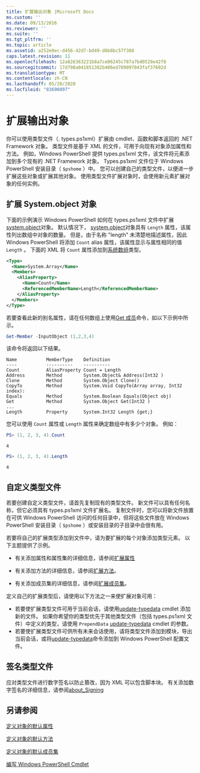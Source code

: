 ```yaml
---
title: 扩展输出对象 |Microsoft Docs
ms.custom: ''
ms.date: 09/13/2016
ms.reviewer: ''
ms.suite: ''
ms.tgt_pltfrm: ''
ms.topic: article
ms.assetid: a252e0ec-d456-42d7-bd49-d6b8bc57f388
caps.latest.revision: 11
ms.openlocfilehash: 12a826363221b8a7ce06245c787a7bd0529e42f8
ms.sourcegitcommit: 17d798a041851382b406ed789097843faf37692d
ms.translationtype: MT
ms.contentlocale: zh-CN
ms.lasthandoff: 05/20/2020
ms.locfileid: "83690897"
---
```

# <a name="extending-output-objects"></a>扩展输出对象

你可以使用类型文件（. types.ps1xml）扩展由 cmdlet、函数和脚本返回的 .NET Framework 对象。 类型文件是基于 XML 的文件，可用于向现有对象添加属性和方法。 例如，Windows PowerShell 提供 types.ps1xml 文件，该文件将元素添加到多个现有的 .NET Framework 对象。 Types.ps1xml 文件位于 Windows PowerShell 安装目录（ `$pshome` ）中。 您可以创建自己的类型文件，以便进一步扩展这些对象或扩展其他对象。 使用类型文件扩展对象时，会使用新元素扩展对象的任何实例。

## <a name="extending-the-systemarray-object"></a>扩展 System.object 对象

下面的示例演示 Windows PowerShell 如何在 types.ps1xml 文件中扩展[system.object](/dotnet/api/System.Array)对象。 默认情况下， [system.object](/dotnet/api/System.Array)对象具有 `Length` 属性，该属性列出数组中对象的数量。 但是，由于名称 "length" 未清楚地描述属性，因此 Windows PowerShell 将添加 `Count` alias 属性，该属性显示与属性相同的值 `Length` 。 下面的 XML 将 `Count` 属性添加到[系统数组](/dotnet/api/System.Array)类型。

```xml
<Type>
  <Name>System.Array</Name>
  <Members>
    <AliasProperty>
      <Name>Count</Name>
      <ReferencedMemberName>Length</ReferencedMemberName>
    </AliasProperty>
  </Members>
</Type>

```

若要查看此新的别名属性，请在任何数组上使用[Get 成员](/powershell/module/Microsoft.PowerShell.Utility/Get-Member)命令，如以下示例中所示。

```powershell
Get-Member -InputObject (1,2,3,4)
```

该命令将返回以下结果。

```output
Name           MemberType    Definition
----           ----------    ----------
Count          AliasProperty Count = Length
Address        Method        System.Object& Address(Int32 )
Clone          Method        System.Object Clone()
CopyTo         Method        System.Void CopyTo(Array array, Int32 index):
Equals         Method        System.Boolean Equals(Object obj)
Get            Method        System.Object Get(Int32 )
...
Length         Property      System.Int32 Length {get;}
```

您可以使用 `Count` 属性或 `Length` 属性来确定数组中有多少个对象。 例如：

```powershell
PS> (1, 2, 3, 4).Count
```

```output
4
```

```powershell
PS> (1, 2, 3, 4).Length
```

```output
4
```

## <a name="custom-types-files"></a>自定义类型文件

若要创建自定义类型文件，请首先复制现有的类型文件。 新文件可以具有任何名称，但它必须具有 types.ps1xml 文件扩展名。 复制文件时，您可以将新文件放置在可供 Windows PowerShell 访问的任何目录中，但将这些文件放在 Windows PowerShell 安装目录（ `$pshome` ）或安装目录的子目录中会很有用。

若要将自己的扩展类型添加到文件中，请为要扩展的每个对象添加类型元素。 以下主题提供了示例。

- 有关添加属性和属性集的详细信息，请参阅[扩展属性](./extending-properties-for-objects.md)

- 有关添加方法的详细信息，请参阅[扩展方法](./defining-default-methods-for-objects.md)。

- 有关添加成员集的详细信息，请参阅[扩展成员集](./defining-default-member-sets-for-objects.md)。

定义自己的扩展类型后，请使用以下方法之一来使扩展对象可用：

- 若要使扩展类型文件可用于当前会话，请使用[update-typedata](/powershell/module/Microsoft.PowerShell.Utility/Update-TypeData) cmdlet 添加新的文件。 如果你希望你的类型优先于其他类型文件（包括 types.ps1xml 文件）中定义的类型，请使用 `PrependData` [update-typedata](/powershell/module/Microsoft.PowerShell.Utility/Update-TypeData) cmdlet 的参数。
- 若要使扩展类型文件可供所有未来会话使用，请将类型文件添加到模块，导出当前会话，或将[update-typedata](/powershell/module/Microsoft.PowerShell.Utility/Update-TypeData)命令添加到 Windows PowerShell 配置文件。

## <a name="signing-types-files"></a>签名类型文件

应对类型文件进行数字签名以防止篡改，因为 XML 可以包含脚本块。 有关添加数字签名的详细信息，请参阅[about_Signing](/powershell/module/microsoft.powershell.core/about/about_signing)

## <a name="see-also"></a>另请参阅

[定义对象的默认属性](./extending-properties-for-objects.md)

[定义对象的默认方法](./defining-default-methods-for-objects.md)

[定义对象的默认成员集](./defining-default-member-sets-for-objects.md)

[编写 Windows PowerShell Cmdlet](./writing-a-windows-powershell-cmdlet.md)
